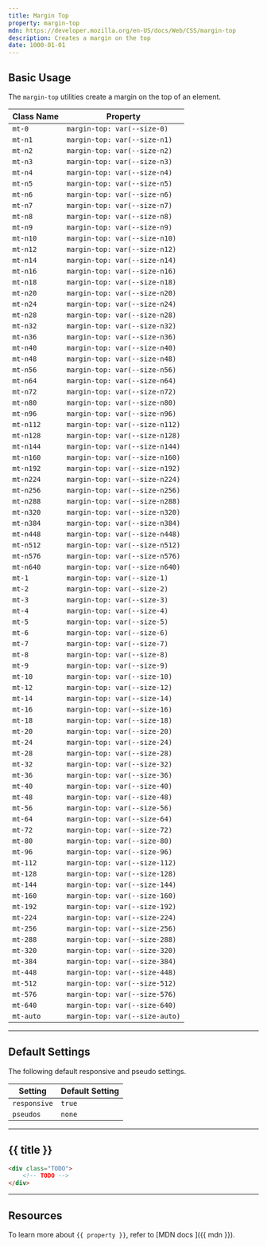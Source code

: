 ```yaml
---
title: Margin Top
property: margin-top
mdn: https://developer.mozilla.org/en-US/docs/Web/CSS/margin-top
description: Creates a margin on the top
date: 1000-01-01
---
```


## Basic Usage

The `margin-top` utilities create a margin on the top of an element.

| Class Name | Property                       |
| ---------- | ------------------------------ |
| `mt-0`     | `margin-top: var(--size-0)`    |
| `mt-n1`    | `margin-top: var(--size-n1)`   |
| `mt-n2`    | `margin-top: var(--size-n2)`   |
| `mt-n3`    | `margin-top: var(--size-n3)`   |
| `mt-n4`    | `margin-top: var(--size-n4)`   |
| `mt-n5`    | `margin-top: var(--size-n5)`   |
| `mt-n6`    | `margin-top: var(--size-n6)`   |
| `mt-n7`    | `margin-top: var(--size-n7)`   |
| `mt-n8`    | `margin-top: var(--size-n8)`   |
| `mt-n9`    | `margin-top: var(--size-n9)`   |
| `mt-n10`   | `margin-top: var(--size-n10)`  |
| `mt-n12`   | `margin-top: var(--size-n12)`  |
| `mt-n14`   | `margin-top: var(--size-n14)`  |
| `mt-n16`   | `margin-top: var(--size-n16)`  |
| `mt-n18`   | `margin-top: var(--size-n18)`  |
| `mt-n20`   | `margin-top: var(--size-n20)`  |
| `mt-n24`   | `margin-top: var(--size-n24)`  |
| `mt-n28`   | `margin-top: var(--size-n28)`  |
| `mt-n32`   | `margin-top: var(--size-n32)`  |
| `mt-n36`   | `margin-top: var(--size-n36)`  |
| `mt-n40`   | `margin-top: var(--size-n40)`  |
| `mt-n48`   | `margin-top: var(--size-n48)`  |
| `mt-n56`   | `margin-top: var(--size-n56)`  |
| `mt-n64`   | `margin-top: var(--size-n64)`  |
| `mt-n72`   | `margin-top: var(--size-n72)`  |
| `mt-n80`   | `margin-top: var(--size-n80)`  |
| `mt-n96`   | `margin-top: var(--size-n96)`  |
| `mt-n112`  | `margin-top: var(--size-n112)` |
| `mt-n128`  | `margin-top: var(--size-n128)` |
| `mt-n144`  | `margin-top: var(--size-n144)` |
| `mt-n160`  | `margin-top: var(--size-n160)` |
| `mt-n192`  | `margin-top: var(--size-n192)` |
| `mt-n224`  | `margin-top: var(--size-n224)` |
| `mt-n256`  | `margin-top: var(--size-n256)` |
| `mt-n288`  | `margin-top: var(--size-n288)` |
| `mt-n320`  | `margin-top: var(--size-n320)` |
| `mt-n384`  | `margin-top: var(--size-n384)` |
| `mt-n448`  | `margin-top: var(--size-n448)` |
| `mt-n512`  | `margin-top: var(--size-n512)` |
| `mt-n576`  | `margin-top: var(--size-n576)` |
| `mt-n640`  | `margin-top: var(--size-n640)` |
| `mt-1`     | `margin-top: var(--size-1)`    |
| `mt-2`     | `margin-top: var(--size-2)`    |
| `mt-3`     | `margin-top: var(--size-3)`    |
| `mt-4`     | `margin-top: var(--size-4)`    |
| `mt-5`     | `margin-top: var(--size-5)`    |
| `mt-6`     | `margin-top: var(--size-6)`    |
| `mt-7`     | `margin-top: var(--size-7)`    |
| `mt-8`     | `margin-top: var(--size-8)`    |
| `mt-9`     | `margin-top: var(--size-9)`    |
| `mt-10`    | `margin-top: var(--size-10)`   |
| `mt-12`    | `margin-top: var(--size-12)`   |
| `mt-14`    | `margin-top: var(--size-14)`   |
| `mt-16`    | `margin-top: var(--size-16)`   |
| `mt-18`    | `margin-top: var(--size-18)`   |
| `mt-20`    | `margin-top: var(--size-20)`   |
| `mt-24`    | `margin-top: var(--size-24)`   |
| `mt-28`    | `margin-top: var(--size-28)`   |
| `mt-32`    | `margin-top: var(--size-32)`   |
| `mt-36`    | `margin-top: var(--size-36)`   |
| `mt-40`    | `margin-top: var(--size-40)`   |
| `mt-48`    | `margin-top: var(--size-48)`   |
| `mt-56`    | `margin-top: var(--size-56)`   |
| `mt-64`    | `margin-top: var(--size-64)`   |
| `mt-72`    | `margin-top: var(--size-72)`   |
| `mt-80`    | `margin-top: var(--size-80)`   |
| `mt-96`    | `margin-top: var(--size-96)`   |
| `mt-112`   | `margin-top: var(--size-112)`  |
| `mt-128`   | `margin-top: var(--size-128)`  |
| `mt-144`   | `margin-top: var(--size-144)`  |
| `mt-160`   | `margin-top: var(--size-160)`  |
| `mt-192`   | `margin-top: var(--size-192)`  |
| `mt-224`   | `margin-top: var(--size-224)`  |
| `mt-256`   | `margin-top: var(--size-256)`  |
| `mt-288`   | `margin-top: var(--size-288)`  |
| `mt-320`   | `margin-top: var(--size-320)`  |
| `mt-384`   | `margin-top: var(--size-384)`  |
| `mt-448`   | `margin-top: var(--size-448)`  |
| `mt-512`   | `margin-top: var(--size-512)`  |
| `mt-576`   | `margin-top: var(--size-576)`  |
| `mt-640`   | `margin-top: var(--size-640)`  |
| `mt-auto`  | `margin-top: var(--size-auto)` |

---

## Default Settings

The following default responsive and pseudo settings.

| Setting      | Default Setting |
| ------------ | --------------- |
| `responsive` | `true`          |
| `pseudos`    | `none`          |

---

## {{ title }}

<div class="bg-silver-200 p-20 h-256 radius-md flex flex-wrap align-content-center">
  <!-- ... -->
</div>

```html
<div class="TODO">
	<!-- TODO -->
</div>
```

---

## Resources

To learn more about `{{ property }}`, refer to [MDN docs <i class="far fa-external-link ml-6"></i>]({{ mdn }}).
